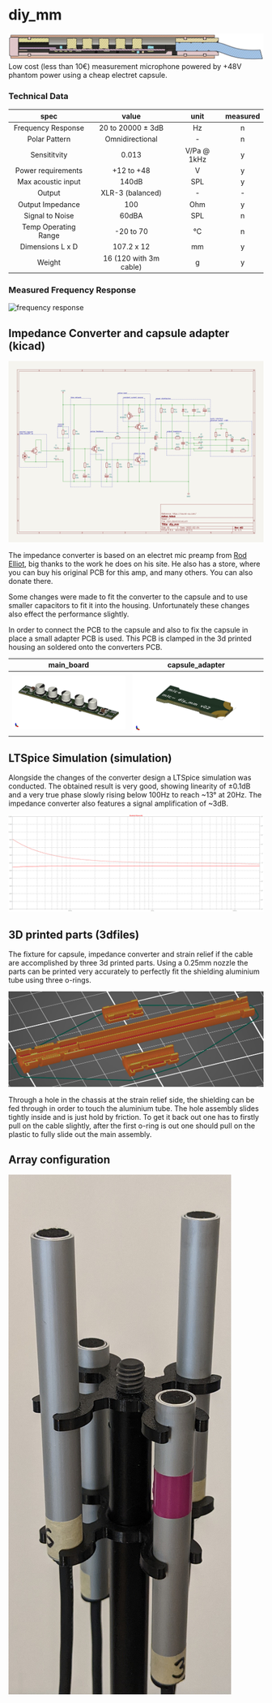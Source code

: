 # diy_mm

![](./img/diy_mm.jpg)
Low cost (less than 10€) measurement microphone powered by +48V phantom power using a cheap electret capsule.
### Technical Data

| spec                  | value                 | unit          | measured  |
|:---------------------:|:---------------------:|:-------------:|:---------:|
| Frequency Response    | 20 to 20000 &pm; 3dB  | Hz            | n         |
| Polar Pattern         | Omnidirectional       | -             | n         |
| Sensititvity          | 0.013                 | V/Pa @ 1kHz   | y         |
| Power requirements    | +12 to +48            | V             | y         |
| Max acoustic input    | 140dB                 | SPL           | y         |
| Output                | XLR-3 (balanced)      | -             | -         |
| Output Impedance      | 100                   | Ohm           | y         |
| Signal to Noise       | 60dBA                 | SPL           | n         |
| Temp Operating Range  | -20 to 70             | °C            | n         |
| Dimensions L x D      | 107.2 x 12            | mm            | y         |
| Weight                | 16 (120 with 3m cable)| g             | y         |

### Measured Frequency Response

![frequency response](./img/fr_measured.jpg)



## Impedance Converter and capsule adapter (kicad)

![](./img/main_board_sch.jpg)

The impedance converter is based on an electret mic preamp from [Rod Elliot](https://sound-au.com), big thanks to the work he does on his site. He also has a store, where you can buy his original PCB for this amp, and many others. You can also donate there.  

Some changes were made to fit the converter to the capsule and to use smaller capacitors to fit it into the housing. Unfortunately these changes also effect the performance slightly.

In order to connect the PCB to the capsule and also to fix the capsule in place a small adapter PCB is used. This PCB is clamped in the 3d printed housing an soldered onto the converters PCB.

| main_board | capsule_adapter |
|:-----------------------------:|:----------------------------------:|
| ![](./img/main_board_pcb.jpg) | ![](./img/capsule_adapter_pcb.jpg) |

## LTSpice Simulation (simulation)

Alongside the changes of the converter design a LTSpice simulation was conducted. The obtained result is very good, showing linearity of &pm;0.1dB and a very true phase slowly rising below 100Hz to reach \~13&deg; at 20Hz. The impedance converter also features a signal amplification of \~3dB.

![](./img/freqresp.jpg)

## 3D printed parts (3dfiles)

The fixture for capsule, impedance converter and strain relief if the cable are accomplished by three 3d printed parts. Using a 0.25mm nozzle the parts can be printed very accurately to perfectly fit the shielding aluminium tube using three o-rings.

![](./img/3d_files.jpg)

Through a hole in the chassis at the strain relief side, the shielding can be fed through in order to touch the aluminium tube. The hole assembly slides tightly inside and is just hold by friction. To get it back out one has to firstly pull on the cable slightly, after the first o-ring is out one should pull on the plastic to fully slide out the main assembly.

## Array configuration
![](./img/diy_mm_array.jpg)



